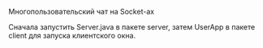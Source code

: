Многопользовательский чат на Socket-ах

Сначала запустить Server.java в пакете server, затем UserApp в пакете client для запуска клиентского окна.
